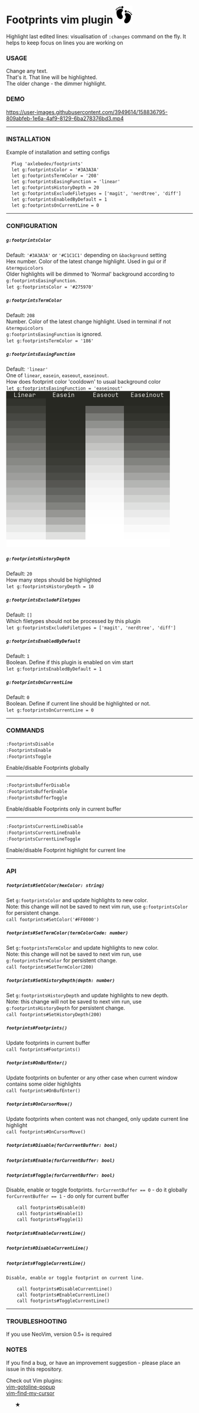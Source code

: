 # Footprints vim plugin   <img src="readme/footprints.webp" height="48" />
Highlight last edited lines: visualisation of `:changes` command on the fly.
It helps to keep focus on lines you are working on  

### USAGE
Change any text.  
That's it. That line will be highlighted.  
The older change - the dimmer highlight.  

### DEMO

https://user-images.githubusercontent.com/3949614/158836795-809abfeb-1e6a-4af9-8129-6ba278376bd3.mp4

---

### INSTALLATION
Example of installation and setting configs
```
  Plug 'axlebedev/footprints'
  let g:footprintsColor = '#3A3A3A'
  let g:footprintsTermColor = '208'
  let g:footprintsEasingFunction = 'linear'
  let g:footprintsHistoryDepth = 20
  let g:footprintsExcludeFiletypes = ['magit', 'nerdtree', 'diff']
  let g:footprintsEnabledByDefault = 1
  let g:footprintsOnCurrentLine = 0
```

---

### CONFIGURATION
##### `g:footprintsColor`
Default: `'#3A3A3A'` or `'#C1C1C1'` depending on `&background` setting  
Hex number. Color of the latest change highlight. Used in gui or if `&termguicolors`  
Older highlights will be dimmed to 'Normal' background according to `g:footprintsEasingFunction`.  
`let g:footprintsColor = '#275970'`

##### `g:footprintsTermColor`
Default: `208`  
Number. Color of the latest change highlight. Used in terminal if not `&termguicolors`  
`g:footprintsEasingFunction` is ignored.  
`let g:footprintsTermColor = '186'`

##### `g:footprintsEasingFunction`
Default: `'linear'`  
One of `linear`, `easein`, `easeout`, `easeinout`.  
How does footprint color 'cooldown' to usual background color  
`let g:footprintsEasingFunction = 'easeinout'`  
![Easings example](readme/easings.png)

##### `g:footprintsHistoryDepth`
Default: `20`  
How many steps should be highlighted  
`let g:footprintsHistoryDepth = 10`  

##### `g:footprintsExcludeFiletypes`
Default: `[]`  
Which filetypes should not be processed by this plugin  
`let g:footprintsExcludeFiletypes = ['magit', 'nerdtree', 'diff']`  

##### `g:footprintsEnabledByDefault`
Default: `1`  
Boolean. Define if this plugin is enabled on vim start  
`let g:footprintsEnabledByDefault = 1`  

##### `g:footprintsOnCurrentLine`
Default: `0`  
Boolean. Define if current line should be highlighted or not.  
`let g:footprintsOnCurrentLine = 0`  

---

### COMMANDS

`:FootprintsDisable`  
`:FootprintsEnable`  
`:FootprintsToggle`  

  Enable/disable Footprints globally  

---

`:FootprintsBufferDisable`  
`:FootprintsBufferEnable`  
`:FootprintsBufferToggle`  

  Enable/disable Footprints only in current buffer

---

`:FootprintsCurrentLineDisable`  
`:FootprintsCurrentLineEnable`  
`:FootprintsCurrentLineToggle`  

  Enable/disable Footprint highlight for current line

---

### API

##### `footprints#SetColor(hexColor: string)`
Set `g:footprintsColor` and update highlights to new color.  
Note: this change will not be saved to next vim run, use `g:footprintsColor` for persistent change.  
`call footprints#SetColor('#FF0000')`  

##### `footprints#SetTermColor(termColorCode: number)`
Set `g:footprintsTermColor` and update highlights to new color.  
Note: this change will not be saved to next vim run, use `g:footprintsTermColor` for persistent change.  
`call footprints#SetTermColor(200)`  

##### `footprints#SetHistoryDepth(depth: number)`
Set `g:footprintsHistoryDepth` and update highlights to new depth.  
Note: this change will not be saved to next vim run, use `g:footprintsHistoryDepth` for persistent change.  
`call footprints#SetHistoryDepth(200)`  

##### `footprints#Footprints()`
Update footprints in current buffer  
`call footprints#Footprints()`  

##### `footprints#OnBufEnter()`
Update footprints on bufenter or any other case when current window contains some older highlights  
`call footprints#OnBufEnter()`  

##### `footprints#OnCursorMove()`
Update footprints when content was not changed, only update current line highlight  
`call footprints#OnCursorMove()`  

##### `footprints#Disable(forCurrentBuffer: bool)`
##### `footprints#Enable(forCurrentBuffer: bool)`
##### `footprints#Toggle(forCurrentBuffer: bool)`
Disable, enable or toggle footprints.
`forCurrentBuffer == 0` - do it globally  
`forCurrentBuffer == 1` - do only for current buffer  
```
    call footprints#Disable(0)
    call footprints#Enable(1)
    call footprints#Toggle(1)
```

##### `footprints#EnableCurrentLine()`
##### `footprints#DisableCurrentLine()`
##### `footprints#ToggleCurrentLine()`
    Disable, enable or toggle footprint on current line.
```
    call footprints#DisableCurrentLine()
    call footprints#EnableCurrentLine()
    call footprints#ToggleCurrentLine()
```

---

### TROUBLESHOOTING
If you use NeoVim, version 0.5+ is required

### NOTES
If you find a bug, or have an improvement suggestion -
please place an issue in this repository.

Check out Vim plugins:   
[vim-gotoline-popup](https://github.com/axlebedev/vim-gotoline-popup)  
[vim-find-my-cursor](https://github.com/axlebedev/vim-find-my-cursor)  

<p>&nbsp;&nbsp;&nbsp;&nbsp;&nbsp;&nbsp;★</p>
